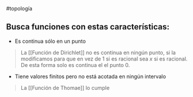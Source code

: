 #topología 

## Busca funciones con estas características:

- Es continua sólo en un punto

> La [[Función de Dirichlet]] no es continua en ningún punto, si la modificamos para que en vez de $1$ si es racional sea $x \text{ si es racional}$. De esta forma solo es continua el el punto 0.

- Tiene valores finitos pero no está acotada en ningún intervalo

>La [[Función de Thomae]] lo cumple